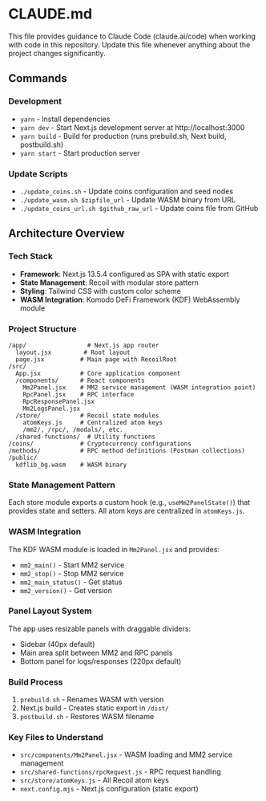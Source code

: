 # CLAUDE.md

This file provides guidance to Claude Code (claude.ai/code) when working with code in this repository. Update this file whenever anything about the project changes significantly.

## Commands

### Development
- `yarn` - Install dependencies
- `yarn dev` - Start Next.js development server at http://localhost:3000
- `yarn build` - Build for production (runs prebuild.sh, Next build, postbuild.sh)
- `yarn start` - Start production server

### Update Scripts
- `./update_coins.sh` - Update coins configuration and seed nodes
- `./update_wasm.sh $zipfile_url` - Update WASM binary from URL
- `./update_coins_url.sh $github_raw_url` - Update coins file from GitHub

## Architecture Overview

### Tech Stack
- **Framework**: Next.js 13.5.4 configured as SPA with static export
- **State Management**: Recoil with modular store pattern
- **Styling**: Tailwind CSS with custom color scheme
- **WASM Integration**: Komodo DeFi Framework (KDF) WebAssembly module

### Project Structure
```
/app/                 # Next.js app router
  layout.jsx         # Root layout
  page.jsx          # Main page with RecoilRoot
/src/
  App.jsx           # Core application component
  /components/      # React components
    Mm2Panel.jsx    # MM2 service management (WASM integration point)
    RpcPanel.jsx    # RPC interface
    RpcResponsePanel.jsx
    Mm2LogsPanel.jsx
  /store/           # Recoil state modules
    atomKeys.js     # Centralized atom keys
    /mm2/, /rpc/, /modals/, etc.
  /shared-functions/  # Utility functions
/coins/             # Cryptocurrency configurations
/methods/           # RPC method definitions (Postman collections)
/public/
  kdflib_bg.wasm    # WASM binary
```

### State Management Pattern
Each store module exports a custom hook (e.g., `useMm2PanelState()`) that provides state and setters. All atom keys are centralized in `atomKeys.js`.

### WASM Integration
The KDF WASM module is loaded in `Mm2Panel.jsx` and provides:
- `mm2_main()` - Start MM2 service
- `mm2_stop()` - Stop MM2 service
- `mm2_main_status()` - Get status
- `mm2_version()` - Get version

### Panel Layout System
The app uses resizable panels with draggable dividers:
- Sidebar (40px default)
- Main area split between MM2 and RPC panels
- Bottom panel for logs/responses (220px default)

### Build Process
1. `prebuild.sh` - Renames WASM with version
2. Next.js build - Creates static export in `/dist/`
3. `postbuild.sh` - Restores WASM filename

### Key Files to Understand
- `src/components/Mm2Panel.jsx` - WASM loading and MM2 service management
- `src/shared-functions/rpcRequest.js` - RPC request handling
- `src/store/atomKeys.js` - All Recoil atom keys
- `next.config.mjs` - Next.js configuration (static export)

